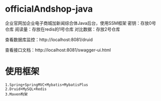# officialAndshop-java
企业官网加企业电子商城加新闻综合体Java后台，使用SSM框架
密钥：存放0号仓库
阅读量：存放在redis的1号仓库
对比数据：存放2号仓库

查看数据库监控：http://localhost:8081/druid

查看接口文档：http://localhost:8081/swagger-ui.html

# 使用框架
~~~
1.Spring+SpringMVC+Mybatis+MybatisPlus
2.Druid+MySQL+Redis
3.Maven构架
~~~






